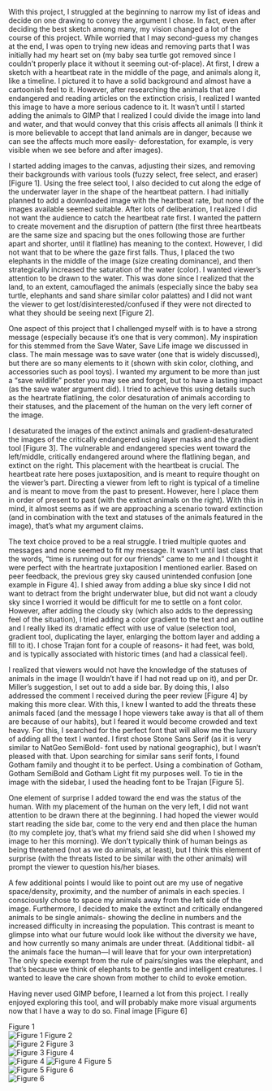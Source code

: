 With this project, I struggled at the beginning to narrow my list of ideas and decide on one drawing to convey the argument I chose. In fact, even after deciding the best sketch among many, my vision changed a lot of the course of this project. While worried that I may second-guess my changes at the end, I was open to trying new ideas and removing parts that I was initially had my heart set on (my baby sea turtle got removed since I couldn't properly place it without it seeming out-of-place).
At first, I drew a sketch with a heartbeat rate in the middle of the page, and animals along it, like a timeline. I pictured it to have a solid background and almost have a cartoonish feel to it. However, after researching the animals that are endangered and reading articles on the extinction crisis, I realized I wanted this image to have a more serious cadence to it. It wasn’t until I started adding the animals to GIMP that I realized I could divide the image into land and water, and that would convey that this crisis affects all animals (I think it is more believable to accept that land animals are in danger, because we can see the affects much more easily- deforestation, for example, is very visible when we see before and after images). 

I started adding images to the canvas, adjusting their sizes, and removing their backgrounds with various tools (fuzzy select, free select, and eraser) [Figure 1]. Using the free select tool, I also decided to cut along the edge of the underwater layer in the shape of the heartbeat pattern. I had initially planned to add a downloaded image with the heartbeat rate, but none of the images available seemed suitable. After lots of deliberation, I realized I did not want the audience to catch the heartbeat rate first. I wanted the pattern to create movement and the disruption of pattern (the first three heartbeats are the same size and spacing but the ones following those are further apart and shorter, until it flatline) has meaning to the context. However, I did not want that to be where the gaze first falls. Thus, I placed the two elephants in the middle of the image (size creating dominance), and then strategically increased the saturation of the water (color). I wanted viewer’s attention to be drawn to the water. This was done since I realized that the land, to an extent, camouflaged the animals (especially since the baby sea turtle, elephants and sand share similar color palattes) and I did not want the viewer to get lost/disinterested/confused if they were not directed to what they should be seeing next [Figure 2]. 

One aspect of this project that I challenged myself with is to have a strong message (especially because it’s one that is very common). My inspiration for this stemmed from the Save Water, Save Life image we discussed in class. The main message was to save water (one that is widely discussed), but there are so many elements to it (shown with skin color, clothing, and accessories such as pool toys). I wanted my argument to be more than just a “save wildlife” poster you may see and forget, but to have a lasting impact (as the save water argument did). I tried to achieve this using details such as the heartrate flatlining, the color desaturation of animals according to their statuses, and the placement of the human on the very left corner of the image.   

I desaturated the images of the extinct animals and gradient-desaturated the images of the critically endangered using layer masks and the gradient tool [Figure 3]. The vulnerable and endangered species went toward the left/middle, critically endangered around where the flatlining began, and extinct on the right. This placement with the heartbeat is crucial. The heartbeat rate here poses juxtaposition, and is meant to require thought on the viewer’s part. Directing a viewer from left to right is typical of a timeline and is meant to move from the past to present. However, here I place them in order of present to past (with the extinct animals on the right). With this in mind, it almost seems as if we are approaching a scenario toward extinction (and in combination with the text and statuses of the animals featured in the image), that’s what my argument claims. 

The text choice proved to be a real struggle. I tried multiple quotes and messages and none seemed to fit my message. It wasn’t until last class that the words, “time is running out for our friends” came to me and I thought it were perfect with the heartrate juxtaposition I mentioned earlier. Based on peer feedback, the previous grey sky caused unintended confusion [one example in Figure 4]. I shied away from adding a blue sky since I did not want to detract from the bright underwater blue, but did not want a cloudy sky since I worried it would be difficult for me to settle on a font color. However, after adding the cloudy sky (which also adds to the depressing feel of the situation), I tried adding a color gradient to the text and an outline and I really liked its dramatic effect with use of value (selection tool, gradient tool, duplicating the layer, enlarging the bottom layer and adding a fill to it). I chose Trajan font for a couple of reasons- it had feet, was bold, and is typically associated with historic times (and had a classical feel).

I realized that viewers would not have the knowledge of the statuses of animals in the image (I wouldn’t have if I had not read up on it), and per Dr. Miller’s suggestion, I set out to add a side bar. By doing this, I also addressed the comment I received during the peer review [Figure 4] by making this more clear. With this, I knew I wanted to add the threats these animals faced (and the message I hope viewers take away is that all of them are because of our habits), but I feared it would become crowded and text heavy. For this, I searched for the perfect font that will allow me the luxury of adding all the text I wanted. I first chose Stone Sans Serif (as it is very similar to NatGeo SemiBold- font used by national geographic), but I wasn’t pleased with that. Upon searching for similar sans serif fonts, I found Gotham family and thought it to be perfect. Using a combination of Gotham, Gotham SemiBold and Gotham Light fit my purposes well. To tie in the image with the sidebar, I used the heading font to be Trajan [Figure 5]. 

One element of surprise I added toward the end was the status of the human. With my placement of the human on the very left, I did not want attention to be drawn there at the beginning. I had hoped the viewer would start reading the side bar, come to the very end and then place the human (to my complete joy, that’s what my friend said she did when I showed my image to her this morning). We don't typically think of human beings as being threatened (not as we do animals, at least), but I think this element of surprise (with the threats listed to be similar with the other animals) will prompt the viewer to question his/her biases. 

A few additional points I would like to point out are my use of negative space/density, proximity, and the number of animals in each species. I consciously chose to space my animals away from the left side of the image. Furthermore, I decided to make the extinct and critically endangered animals to be single animals- showing the decline in numbers and the increased difficulty in increasing the population. This contrast is meant to glimpse into what our future would look like without the diversity we have, and how currently so many animals are under threat. (Additional tidbit- all the animals face the human—I will leave that for your own interpretation) The only specie exempt from the rule of pairs/singles was the elephant, and that’s because we think of elephants to be gentle and intelligent creatures. I wanted to leave the care shown from mother to child to evoke emotion. 

Having never used GIMP before, I learned a lot from this project. I really enjoyed exploring this tool, and will probably make more visual arguments now that I have a way to do so. Final image [Figure 6]

Figure 1 <br/>
![Figure 1](Screenshot1.png)
Figure 2 <br/>
![Figure 2](Screenshot2.png)
Figure 3 <br/>
![Figure 3](Screenshot3.png)
Figure 4 <br/>
![Figure 4](Feedback1.jpg)
![Figure 4](Feedback2.jpg)
Figure 5 <br/>
![Figure 5](Screenshot4.png)
Figure 6 <br/>
![Figure 6](VisualArgument.png)

